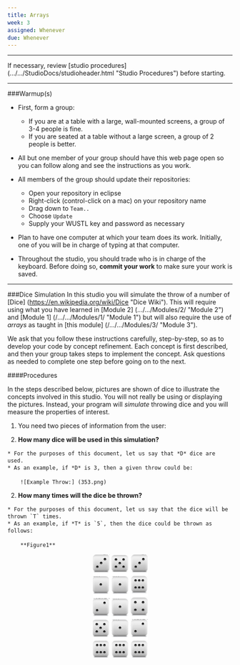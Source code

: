 ```yaml
---
title: Arrays
week: 3
assigned: Whenever
due: Whenever
---
```


<HR>

If necessary, review [studio procedures] (.../.../StudioDocs/studioheader.html "Studio Procedures") before starting.

<HR>

###Warmup(s)

* First, form a group:

  * If you are at a table with a large, wall-mounted screens, a group of 3-4 people is fine.
  * If you are seated at a table without a large screen, a group of 2 people is better.

* All but one member of your group should have this web page open so you can follow along and see the instructions as you work.
* All members of the group should update their repositories:

  * Open your repository in eclipse
  * Right-click (control-click on a mac) on your repository name
  * Drag down to `Team..`
  * Choose `Update`
  * Supply your WUSTL key and password as necessary

* Plan to have one computer at which your team does its work. Initially, one of you will be in charge of typing at that computer.
* Throughout the studio, you should trade who is in charge of the keyboard. Before doing so, **commit your work** to make sure your work is saved.

<HR>

###Dice Simulation
In this studio you will simulate the throw of a number of [Dice] (https://en.wikipedia.org/wiki/Dice "Dice Wiki"). This will require using what you have learned in [Module 2] (.../.../Modules/2/ "Module 2") and [Module 1] (/.../.../Modules/1/ "Module 1") but will also require the use of *arrays* as taught in [this module] (/.../.../Modules/3/ "Module 3").

We ask that you follow these instructions carefully, step-by-step, so as to develop your code by concept refinement. Each concept is first described, and then your group takes steps to implement the concept.
Ask questions as needed to complete one step before going on to the next.

####Procedures

In the steps described below, pictures are shown of dice to illustrate the concepts involved in this studio. You will not really be using or displaying the pictures. Instead, your program will *simulate* throwing dice and you will measure the properties of interest.

1. You need two pieces of information from the user:

  1. **How many dice will be used in this simulation?**

    * For the purposes of this document, let us say that *D* dice are used.
    * As an example, if *D* is 3, then a given throw could be:

        ![Example Throw:] (353.png)

  2. **How many times will the dice be thrown?**

    * For the purposes of this document, let us say that the dice will be thrown `T` times.
    * As an example, if *T* is `5`, then the dice could be thrown as follows:

        **Figure1**

<CENTER><img src="DieGrid.png"></CENTER>
